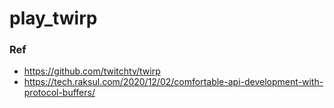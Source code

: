 # play_twirp

### Ref
- https://github.com/twitchtv/twirp
- https://tech.raksul.com/2020/12/02/comfortable-api-development-with-protocol-buffers/

